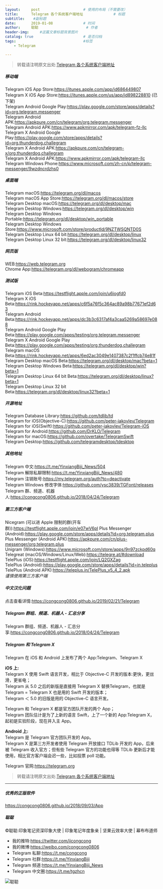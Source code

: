 ```yaml
---
layout:     post                    # 使用的布局（不需要改）
title:      Telegram 各个系统客户端地址              # 标题 
subtitle:    #副标题
date:       2019-01-08              # 时间
author:     聪聪                      # 作者
header-img:     #这篇文章标题背景图片
catalog: true                       # 是否归档
tags:                               #标签
    - Telegram

---
```


> 转载请注明原文出处:[Telegram 各个系统客户端地址](https://congcong0806.github.io/2019/01/08/Telegram)

##### 移动端
Telegram iOS App Store:<https://itunes.apple.com/app/id686449807><br>
Telegram X iOS App Store:<https://itunes.apple.com/us/app/id898228810> (已下架)<br>
Telegram Android Google Play:<https://play.google.com/store/apps/details?id=org.telegram.messenger><br>
Telegram Android APK:<https://apkpure.com/cn/telegram/org.telegram.messenger><br>
Telegram Android APK:<https://www.apkmirror.com/apk/telegram-fz-llc><br>
Telegram X Android Google Play:<https://play.google.com/store/apps/details?id=org.thunderdog.challegram><br>
Telegram X Android APK:<https://apkpure.com/cn/telegram-x/org.thunderdog.challegram><br>
Telegram X Android APK:<https://www.apkmirror.com/apk/telegram-llc><br>
Telegram Windows Phone:<https://www.microsoft.com/zh-cn/p/telegram-messenger/9wzdncrdzhs0><br>

##### 桌面端
Telegram macOS:<https://telegram.org/dl/macos><br>
Telegram macOS App Store:<https://telegram.org/dl/macos/store><br>
Telegram Desktop macOS:<https://telegram.org/dl/desktop/mac><br>
Telegram Desktop Windows:<https://telegram.org/dl/desktop/win><br>
Telegram Desktop Windows Portable:<https://telegram.org/dl/desktop/win_portable><br>
Telegram Desktop Windows Store:<https://www.microsoft.com/store/productId/9NZTWSQNTD0S><br>
Telegram Desktop Linux 64 bit:<https://telegram.org/dl/desktop/linux><br>
Telegram Desktop Linux 32 bit:<https://telegram.org/dl/desktop/linux32><br>

##### 网页版
WEB:<https://web.telegram.org><br>
Chrome App:<https://telegram.org/dl/webogram/chromeapp><br>

##### 测试版
Telegram iOS Beta:<https://testflight.apple.com/join/u6iogfd0><br>
Telegram X iOS Beta:<https://rink.hockeyapp.net/apps/c6f5a76f5c364ac89a98b77671ef2d63><br>
Telegram Android Beta:<https://rink.hockeyapp.net/apps/dc3b3c6317af4a3caa5269a58697e088><br>
Telegram Android Google Play Beta:<https://play.google.com/apps/testing/org.telegram.messenger><br>
Telegram X Android Google Play Beta:<https://play.google.com/apps/testing/org.thunderdog.challegram><br>
Telegram macOS Beta:<https://rink.hockeyapp.net/apps/6ed2ac3049e1407387c2f1ffcb74e81f><br>
Telegram Desktop macOS Beta:<https://telegram.org/dl/desktop/mac?beta=1><br>
Telegram Desktop Windows Beta:<https://telegram.org/dl/desktop/win?beta=1><br>
Telegram Desktop Linux 64 bit Beta:<https://telegram.org/dl/desktop/linux?beta=1><br>
Telegram Desktop Linux 32 bit Beta:<https://telegram.org/dl/desktop/linux32?beta=1><br>

##### 开源地址
Telegram Database Library:<https://github.com/tdlib/td><br>
Telegram for iOS(Objective-C):<https://github.com/peter-iakovlev/Telegram><br>
Telegram for iOS(Swift):<https://github.com/peter-iakovlev/Telegram-iOS><br>
Telegram for Android:<https://github.com/DrKLO/Telegram><br>
Telegram for macOS:<https://github.com/overtake/TelegramSwift><br>
Telegram Desktop:<https://github.com/telegramdesktop/tdesktop><br>

##### 其他地址
Telegram 中文:<https://t.me/YinxiangBiji_News/504><br>
Telegram 解除私聊限制:<https://t.me/YinxiangBiji_News/480><br>
Telegram 注销账号:<https://my.telegram.org/auth?to=deactivate><br>
Telegram Windows 修改字体:<https://github.com/ysc3839/TGFont/releases><br>
Telegram 群、频道、机器人:<https://congcong0806.github.io/2018/04/24/Telegram><br>
<!--个人自建 MTProto 代理(Telegram 专用):<https://t.me/YinxiangBiji_News/542><br>-->

##### 第三方客户端
Nicegram (可以进 Apple 限制的群(开车群)):<https://testflight.apple.com/join/e07wV6pl>
Plus Messenger (Android):<https://play.google.com/store/apps/details?id=org.telegram.plus><br>
Plus Messenger (Android APK):<https://apkpure.com/cn/plus-messenger/org.telegram.plus><br>
Unigram (Windows):<https://www.microsoft.com/store/apps/9n97zckpd60q><br>
Telegreat (macOS/Windows/Linux/Web):<https://telegre.at/#download><br>
TelePlus (iOS):<https://testflight.apple.com/join/LQ2GXZag><br>
TelePlus (Android):<https://play.google.com/store/apps/details?id=in.teleplus><br>
TelePlus (Android APK):<https://teleplus.in/TelePlus_v5_4_2.apk><br>
*谨慎使用第三方客户端*

##### 中文汉化问题
点击查看详情:<https://congcong0806.github.io/2019/02/21/Telegram>

##### Telegram 群组、频道、机器人 - 汇总分享
Telegram 群组、频道、机器人 - 汇总分享:<https://congcong0806.github.io/2018/04/24/Telegram>

##### Telegram 和 Telegram X

Telegram 在 iOS 和 Android 上发布了两个 App:Telegram、Telegram X

**iOS 上:**<br>
Telegram X 使用 Swift 语言开发，相比于 Objective-C 开发的版本:更快，更丝滑，更省电；<br>
Telegram 从 5.0 之后的新版是直接用 Telegram X 替换Telegram，也就是 Telegram = Telegram X 也是用的 Swift 开发的版本；<br>
Telegram ＜ 5.0 的旧版是用的 Objective-C 语言开发。

Telegram 和 Telegram X 都是官方团队开发的两个 App；<br>
Telegram 团队估计是为了上新的语言 Swift，上了一个新的 App:Telegram X，起初是实验阶段，现在并入主 App。

**Android 上:**<br>
Telegram 是 Telegram 官方团队开发的 App。<br>
Telegram X 是第三方开发者使用 Telegram 开放接口 TDLib 开发的 App，后来被 Telegram 收入官方；但有些 Telegram 官方的功能也得等 TDLib 更新后才能使用，相比官方客户端会迟一些，比如投票 poll 功能。

Telegram 官网:<https://telegram.org>

> 转载请注明原文出处:[Telegram 各个系统客户端地址](https://congcong0806.github.io/2019/01/08/Telegram)

- - - -

##### 优秀的正版软件
<https://congcong0806.github.io/2018/09/03/App>

##### 聪聪
&copy;聪聪:印象笔记资深印象大使 | 印象笔记年度象亲 | 坚果云效率大使 | 幕布布道师

* 我的推特:<https://twitter.com/iicongcong>
* 我的微博:<https://weibo.com/congcong0806>
* Telegram 私聊:<https://t.me/congcong>
* Telegram 社群:<https://t.me/YinxiangBiji>
* Telegram 频道:<https://t.me/YinxiangBiji_News>
* Telegram 中文圈:<https://t.me/tgzhcn>

![聪聪](https://i.v2ex.co/3wc207g5.png)